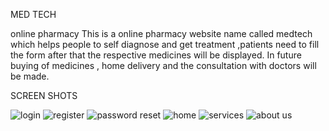 
MED TECH

online pharmacy
This is a online pharmacy website name called medtech which helps people to self diagnose and get treatment ,patients need to fill the form after that the respective medicines will be displayed.
In future buying of medicines , home delivery and the consultation with doctors will be made.

SCREEN SHOTS


![login](https://user-images.githubusercontent.com/104186416/204583616-dbfa369d-13f8-43f3-901a-539292eb1b93.png)
![register](https://user-images.githubusercontent.com/104186416/204713266-ee4560f9-293a-43dd-9f90-7416a9e32501.png)
![password reset](https://user-images.githubusercontent.com/104186416/204881363-a43a21d1-627c-45ab-b146-061d40f6d020.png)
![home](https://user-images.githubusercontent.com/104186416/205245460-4ebeaa16-453d-4e8a-a32d-3d78188020b3.png)
![services](https://user-images.githubusercontent.com/104186416/205422012-5f094b79-4f20-4fad-aa35-d55ad66de7c8.png)
![about us](https://user-images.githubusercontent.com/104186416/205475448-da227199-75f6-40d1-a30f-a51d23a8c3e4.png)
